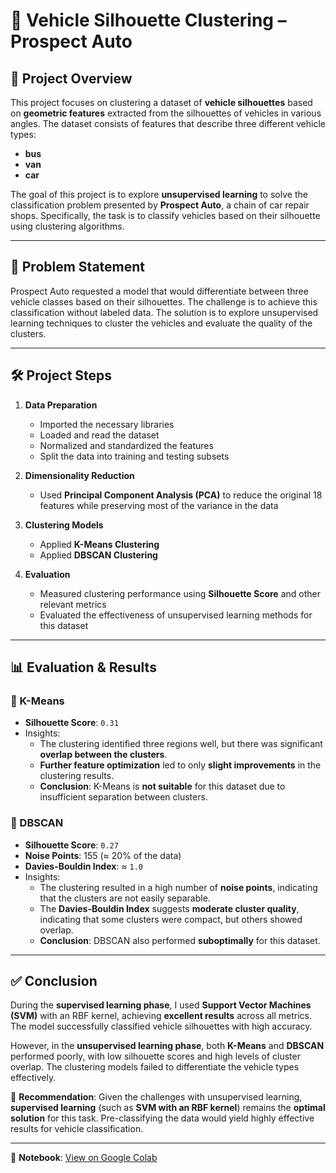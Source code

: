 # 🚗 Vehicle Silhouette Clustering – Prospect Auto

## 📄 Project Overview

This project focuses on clustering a dataset of **vehicle silhouettes** based on **geometric features** extracted from the silhouettes of vehicles in various angles. The dataset consists of features that describe three different vehicle types:

- **bus**
- **van**
- **car**

The goal of this project is to explore **unsupervised learning** to solve the classification problem presented by **Prospect Auto**, a chain of car repair shops. Specifically, the task is to classify vehicles based on their silhouette using clustering algorithms.

---

## 🧠 Problem Statement

Prospect Auto requested a model that would differentiate between three vehicle classes based on their silhouettes. The challenge is to achieve this classification without labeled data. The solution is to explore unsupervised learning techniques to cluster the vehicles and evaluate the quality of the clusters.

---

## 🛠 Project Steps

1. **Data Preparation**  
   - Imported the necessary libraries  
   - Loaded and read the dataset  
   - Normalized and standardized the features  
   - Split the data into training and testing subsets  

2. **Dimensionality Reduction**  
   - Used **Principal Component Analysis (PCA)** to reduce the original 18 features while preserving most of the variance in the data  

3. **Clustering Models**  
   - Applied **K-Means Clustering**  
   - Applied **DBSCAN Clustering**  

4. **Evaluation**  
   - Measured clustering performance using **Silhouette Score** and other relevant metrics  
   - Evaluated the effectiveness of unsupervised learning methods for this dataset

---

## 📊 Evaluation & Results

### 🔹 K-Means

- **Silhouette Score**: `0.31`
- Insights:
  - The clustering identified three regions well, but there was significant **overlap between the clusters**.
  - **Further feature optimization** led to only **slight improvements** in the clustering results.
  - **Conclusion**: K-Means is **not suitable** for this dataset due to insufficient separation between clusters.

### 🔸 DBSCAN

- **Silhouette Score**: `0.27`
- **Noise Points**: 155 (≈ 20% of the data)
- **Davies-Bouldin Index**: ≈ `1.0`
- Insights:
  - The clustering resulted in a high number of **noise points**, indicating that the clusters are not easily separable.
  - The **Davies-Bouldin Index** suggests **moderate cluster quality**, indicating that some clusters were compact, but others showed overlap.
  - **Conclusion**: DBSCAN also performed **suboptimally** for this dataset.

---

## ✅ Conclusion

During the **supervised learning phase**, I used **Support Vector Machines (SVM)** with an RBF kernel, achieving **excellent results** across all metrics. The model successfully classified vehicle silhouettes with high accuracy.

However, in the **unsupervised learning phase**, both **K-Means** and **DBSCAN** performed poorly, with low silhouette scores and high levels of cluster overlap. The clustering models failed to differentiate the vehicle types effectively.

🔎 **Recommendation**: Given the challenges with unsupervised learning, **supervised learning** (such as **SVM with an RBF kernel**) remains the **optimal solution** for this task. Pre-classifying the data would yield highly effective results for vehicle classification.

---

🔗 **Notebook**: [View on Google Colab](https://colab.research.google.com/drive/1YW85WScqkZJg2i3ze1pLU2Sy97kBA9bl?usp=sharing)

